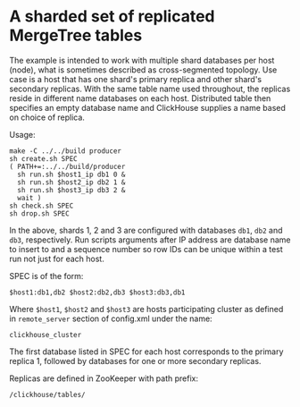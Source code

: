 A sharded set of replicated MergeTree tables
============================================

The example is intended to work with multiple shard databases per host (node),
what is sometimes described as cross-segmented topology. Use case is a host
that has one shard's primary replica and other shard's secondary replicas.
With the same table name used throughout, the replicas reside in different name
databases on each host. Distributed table then specifies an empty database name
and ClickHouse supplies a name based on choice of replica.

Usage:

    make -C ../../build producer
    sh create.sh SPEC
    ( PATH+=:../../build/producer
      sh run.sh $host1_ip db1 0 &
      sh run.sh $host2_ip db2 1 &
      sh run.sh $host3_ip db3 2 &
      wait )
    sh check.sh SPEC
    sh drop.sh SPEC

In the above, shards 1, 2 and 3 are configured with databases `db1`, `db2` and
`db3`, respectively. Run scripts arguments after IP address are database name
to insert to and a sequence number so row IDs can be unique within a test run
not just for each host.

SPEC is of the form:

    $host1:db1,db2 $host2:db2,db3 $host3:db3,db1

Where `$host1`, `$host2` and `$host3` are hosts participating cluster as defined
in `remote_server` section of config.xml under the name:

    clickhouse_cluster

The first database listed in SPEC for each host corresponds to the primary
replica 1, followed by databases for one or more secondary replicas.

Replicas are defined in ZooKeeper with path prefix:

    /clickhouse/tables/
